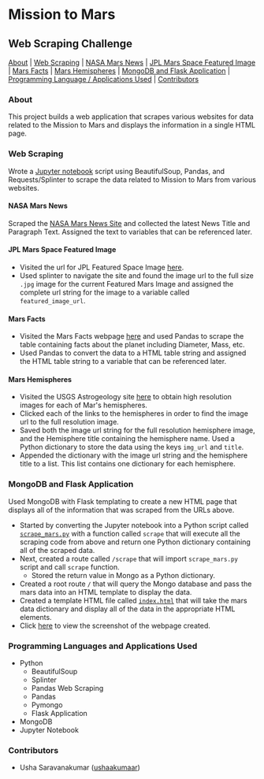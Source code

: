 # Mission to Mars
## Web Scraping Challenge

[About](#about) | [Web Scraping](#web-scraping) | [NASA Mars News](#nasa-mars-news) | [JPL Mars Space Featured Image](#jpl-mars-space-featured-image) | [Mars Facts](#mars-facts) | [Mars Hemispheres](#mars-hemispheres) | [MongoDB and Flask Application](#mongodb-and-flask-application) | [Programming Language / Applications Used](#programming-languages-and-applications-used) | [Contributors](#contributors)

### About

This project builds a web application that scrapes various websites for data related to the Mission to Mars and displays the information in a single HTML page.

### Web Scraping
Wrote a [Jupyter notebook](mission_to_mars.ipynb) script using BeautifulSoup, Pandas, and Requests/Splinter to scrape the data related to Mission to Mars from various websites.

#### NASA Mars News
Scraped the [NASA Mars News Site](https://mars.nasa.gov/news/) and collected the latest News Title and Paragraph Text. Assigned the text to variables that can be referenced later.

#### JPL Mars Space Featured Image
* Visited the url for JPL Featured Space Image [here](https://www.jpl.nasa.gov/spaceimages/?search=&category=Mars).
* Used splinter to navigate the site and found the image url to the full size `.jpg` image for the current Featured Mars Image and assigned the complete url string for the image to a variable called `featured_image_url`.

#### Mars Facts
* Visited the Mars Facts webpage [here](https://space-facts.com/mars/) and used Pandas to scrape the table containing facts about the planet including Diameter, Mass, etc.
* Used Pandas to convert the data to a HTML table string and assigned the HTML table string to a variable that can be referenced later.

#### Mars Hemispheres
* Visited the USGS Astrogeology site [here](https://astrogeology.usgs.gov/search/results?q=hemisphere+enhanced&k1=target&v1=Mars) to obtain high resolution images for each of Mar's hemispheres.
* Clicked each of the links to the hemispheres in order to find the image url to the full resolution image.
* Saved both the image url string for the full resolution hemisphere image, and the Hemisphere title containing the hemisphere name. Used a Python dictionary to store the data using the keys `img_url` and `title`.
* Appended the dictionary with the image url string and the hemisphere title to a list. This list contains one dictionary for each hemisphere.

### MongoDB and Flask Application
Used MongoDB with Flask templating to create a new HTML page that displays all of the information that was scraped from the URLs above.

* Started by converting the Jupyter notebook into a Python script called [`scrape_mars.py`](scrape_mars.py) with a function called `scrape` that will execute all the scraping code from above and return one Python dictionary containing all of the scraped data.
* Next, created a route called `/scrape` that will import `scrape_mars.py` script and call `scrape` function.
  * Stored the return value in Mongo as a Python dictionary.
* Created a root route `/` that will query the Mongo database and pass the mars data into an HTML template to display the data.
* Created a template HTML file called [`index.html`](templates/index.html) that will take the mars data dictionary and display all of the data in the appropriate HTML elements. 
* Click [here](screenshots/final_app_screenshot.png) to view the screenshot of the webpage created.

### Programming Languages and Applications Used
-   Python
    *   BeautifulSoup
    *   Splinter
    *   Pandas Web Scraping
    *   Pandas
    *   Pymongo
    *   Flask Application
-   MongoDB
-   Jupyter Notebook

### Contributors
- Usha Saravanakumar ([ushaakumaar](https://github.com/ushaakumaar))
